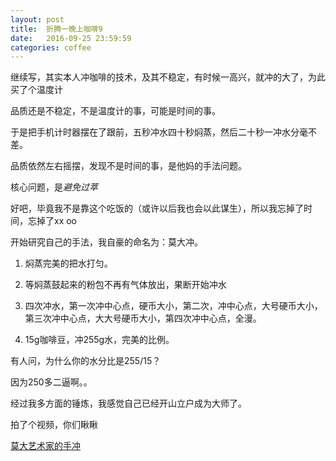 ```yaml
---
layout: post
title:  折腾一晚上咖啡9
date:   2016-09-25 23:59:59
categories: coffee
---
```


继续写，其实本人冲咖啡的技术，及其不稳定，有时候一高兴，就冲的大了，为此买了个温度计

品质还是不稳定，不是温度计的事，可能是时间的事。

于是把手机计时器摆在了跟前，五秒冲水四十秒焖蒸，然后二十秒一冲水分毫不差。

品质依然左右摇摆，发现不是时间的事，是他妈的手法问题。

核心问题，是*避免过萃*

好吧，毕竟我不是靠这个吃饭的（或许以后我也会以此谋生），所以我忘掉了时间，忘掉了xx oo

开始研究自己的手法，我自豪的命名为：莫大冲。


1. 焖蒸完美的把水打匀。

2. 等焖蒸鼓起来的粉包不再有气体放出，果断开始冲水

3. 四次冲水，第一次冲中心点，硬币大小，第二次，冲中心点，大号硬币大小，第三次冲中心点，大大号硬币大小，第四次冲中心点，全漫。

4. 15g咖啡豆，冲255g水，完美的比例。


有人问，为什么你的水分比是255/15？ 

因为250多二逼啊。。


经过我多方面的锤炼，我感觉自己已经开山立户成为大师了。

拍了个视频，你们瞅瞅

<a href="http://v.qq.com/x/page/x0331c4zoww.html" target="_blank">莫大艺术家的手冲</a>










